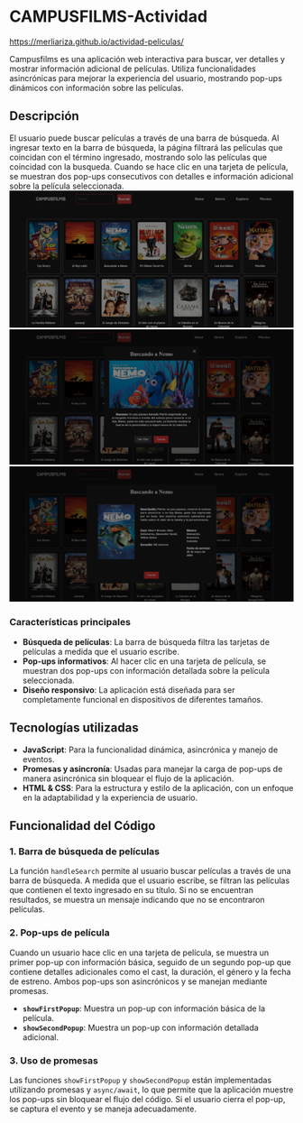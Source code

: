 # CAMPUSFILMS-Actividad
https://merliariza.github.io/actividad-peliculas/

Campusfilms es una aplicación web interactiva para buscar, ver detalles y mostrar información adicional de películas. Utiliza funcionalidades asincrónicas para mejorar la experiencia del usuario, mostrando pop-ups dinámicos con información sobre las películas.

## Descripción

El usuario puede buscar películas a través de una barra de búsqueda. Al ingresar texto en la barra de búsqueda, la página filtrará las películas que coincidan con el término ingresado, mostrando solo las películas que coincidad con la busqueda. Cuando se hace clic en una tarjeta de película, se muestran dos pop-ups consecutivos con detalles e información adicional sobre la película seleccionada.
![alt text](images/captura-inicio.png)
![alt text](images/captura-first.png)
![alt text](images/captura-second.png)

### Características principales

- **Búsqueda de películas**: La barra de búsqueda filtra las tarjetas de películas a medida que el usuario escribe.
- **Pop-ups informativos**: Al hacer clic en una tarjeta de película, se muestran dos pop-ups con información detallada sobre la película seleccionada.
- **Diseño responsivo**: La aplicación está diseñada para ser completamente funcional en dispositivos de diferentes tamaños.

## Tecnologías utilizadas

- **JavaScript**: Para la funcionalidad dinámica, asincrónica y manejo de eventos.
- **Promesas y asincronía**: Usadas para manejar la carga de pop-ups de manera asincrónica sin bloquear el flujo de la aplicación.
- **HTML & CSS**: Para la estructura y estilo de la aplicación, con un enfoque en la adaptabilidad y la experiencia de usuario.

## Funcionalidad del Código

### 1. Barra de búsqueda de películas

La función `handleSearch` permite al usuario buscar películas a través de una barra de búsqueda. A medida que el usuario escribe, se filtran las películas que contienen el texto ingresado en su título. Si no se encuentran resultados, se muestra un mensaje indicando que no se encontraron películas.

### 2. Pop-ups de película

Cuando un usuario hace clic en una tarjeta de película, se muestra un primer pop-up con información básica, seguido de un segundo pop-up que contiene detalles adicionales como el cast, la duración, el género y la fecha de estreno. Ambos pop-ups son asincrónicos y se manejan mediante promesas.

- **`showFirstPopup`**: Muestra un pop-up con información básica de la película.
- **`showSecondPopup`**: Muestra un pop-up con información detallada adicional.

### 3. Uso de promesas

Las funciones `showFirstPopup` y `showSecondPopup` están implementadas utilizando promesas y `async/await`, lo que permite que la aplicación muestre los pop-ups sin bloquear el flujo del código. Si el usuario cierra el pop-up, se captura el evento y se maneja adecuadamente.
